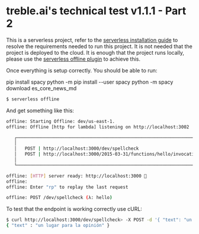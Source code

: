 # treble.ai's technical test v1.1.1 - Part 2

This is a serverless project, refer to the [serverless installation guide](https://www.serverless.com/framework/docs/providers/aws/guide/installation/) to resolve the requirements needed to run this project. It is not needed that the project is deployed to the cloud. It is enough that the project runs locally, please use the [serverless offline plugin](https://www.npmjs.com/package/serverless-offline) to achieve this.

Once everything is setup correctly. You should be able to run:

pip install spacy
python -m pip install --user spacy
python -m spacy download es_core_news_md



```bash
$ serverless offline
```

And get something like this:

```bash
offline: Starting Offline: dev/us-east-1.
offline: Offline [http for lambda] listening on http://localhost:3002

   ┌─────────────────────────────────────────────────────────────────────────┐
   │                                                                         │
   │   POST | http://localhost:3000/dev/spellcheck                           │
   │   POST | http://localhost:3000/2015-03-31/functions/hello/invocations   │
   │                                                                         │
   └─────────────────────────────────────────────────────────────────────────┘

offline: [HTTP] server ready: http://localhost:3000 🚀
offline:
offline: Enter "rp" to replay the last request

offline: POST /dev/spellcheck (λ: hello)
```

To test that the endpoint is working correctly use cURL:

```bash
$ curl http://localhost:3000/dev/spellcheck> -X POST -d '{ "text": "un lgar para la hopinion"}'
{ "text" : "un lugar para la opinión" }
```
